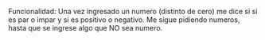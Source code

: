 Funcionalidad: Una vez ingresado un numero (distinto de cero) me dice si 
si es par o impar y si es positivo o negativo. Me sigue pidiendo numeros, hasta que
se ingrese algo que NO sea numero.
